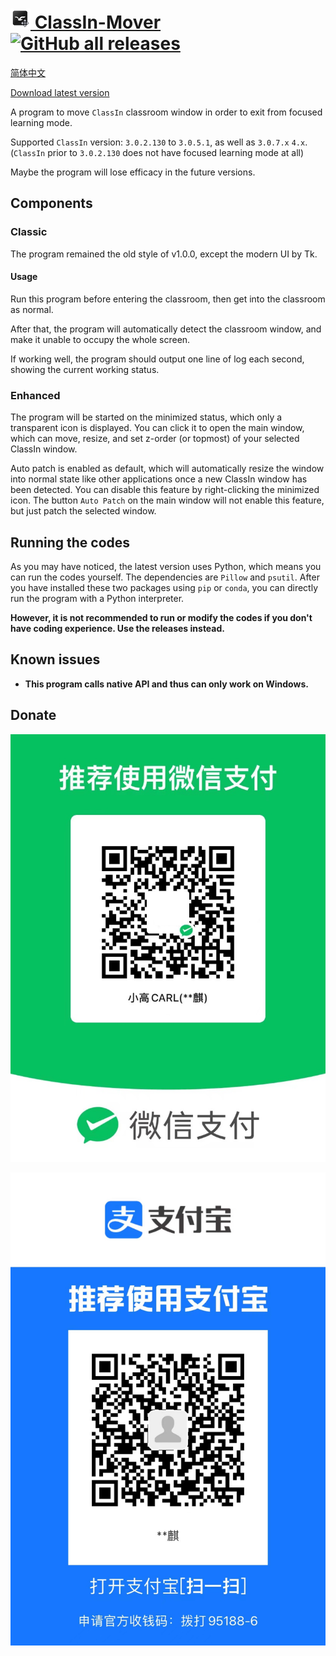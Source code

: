 # [![ClassIn-Mover icon 32x32](ClassIn_Mover_32.png) ClassIn-Mover ![GitHub all releases](https://img.shields.io/github/downloads/CarlGao4/Classin-mover/total)](https://classin-mover.pages.dev/)

[简体中文](https://classin-mover.pages.dev/zh-cn)

[Download latest version](https://classin-mover.pages.dev/)

A program to move `ClassIn` classroom window in order to exit from focused learning mode.

Supported `ClassIn` version: `3.0.2.130` to `3.0.5.1`, as well as `3.0.7.x` `4.x`. (`ClassIn` prior to `3.0.2.130` does not have focused learning mode at all)

Maybe the program will lose efficacy in the future versions.

## Components

### Classic

The program remained the old style of v1.0.0, except the modern UI by Tk. 

#### Usage

Run this program before entering the classroom, then get into the classroom as normal.

After that, the program will automatically detect the classroom window, and make it unable to occupy the whole screen.

If working well, the program should output one line of log each second, showing the current working status.

### Enhanced

The program will be started on the minimized status, which only a transparent icon is displayed. You can click it to open the main window, which can move, resize, and set z-order (or topmost) of your selected ClassIn window. 

Auto patch is enabled as default, which will automatically resize the window into normal state like other applications once a new ClassIn window has been detected. You can disable this feature by right-clicking the minimized icon. The button `Auto Patch` on the main window will not enable this feature, but just patch the selected window.

## Running the codes

As you may have noticed, the latest version uses Python, which means you can run the codes yourself. The dependencies are `Pillow` and `psutil`. After you have installed these two packages using `pip` or `conda`, you can directly run the program with a Python interpreter. 

**However, it is not recommended to run or modify the codes if you don't have coding experience. Use the releases instead.**

## Known issues

- **This program calls native API and thus can only work on Windows.**

## Donate

![WeChat](img/wechat.png)

![AliPay](img/alipay.jpg)
